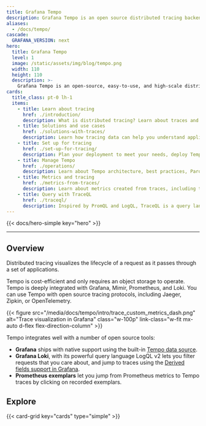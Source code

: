 ```yaml
---
title: Grafana Tempo
description: Grafana Tempo is an open source distributed tracing backend.
aliases:
  - /docs/tempo/
cascade:
  GRAFANA_VERSION: next
hero:
  title: Grafana Tempo
  level: 1
  image: /static/assets/img/blog/tempo.png
  width: 110
  height: 110
  description: >-
    Grafana Tempo is an open-source, easy-to-use, and high-scale distributed tracing backend. Tempo lets you search for traces, generate metrics from spans, and link your tracing data with logs and metrics.
cards:
  title_class: pt-0 lh-1
  items:
    - title: Learn about tracing
      href: ./introduction/
      description: What is distributed tracing? Learn about traces and how you can use them, how you can instrument your app for tracing, and how you can visualize tracing data in Grafana.
    - title: Solutions and use cases
      href: ./solutions-with-traces/
      description: Learn how tracing data can help you understand application insights and performance as well as help triage issues in your services and applications.
    - title: Set up for tracing
      href: ./set-up-for-tracing/
      description: Plan your deployment to meet your needs, deploy Tempo, test your installation, and instrument your app or services for traces.
    - title: Manage Tempo
      href: ./operations/
      description: Learn about Tempo architecture, best practices, Parquet backend, dedicated attribute columns, and more.
    - title: Metrics and tracing
      href: ./metrics-from-traces/
      description: Learn about metrics created from traces, including the metrics-generator processor and TraceQL metrics.
    - title: Query with TraceQL
      href: ./traceql/
      description: Inspired by PromQL and LogQL, TraceQL is a query language designed for selecting traces in Tempo. This query language lets you precisely and easily select spans and jump directly to the spans fulfilling the specified conditions.
---
```


{{< docs/hero-simple key="hero" >}}

---

## Overview

Distributed tracing visualizes the lifecycle of a request as it passes through a set of applications.

Tempo is cost-efficient and only requires an object storage to operate.
Tempo is deeply integrated with Grafana, Mimir, Prometheus, and Loki.
You can use Tempo with open source tracing protocols, including Jaeger, Zipkin, or OpenTelemetry.

{{< figure src="/media/docs/tempo/intro/trace_custom_metrics_dash.png" alt="Trace visualization in Grafana" class="w-100p" link-class="w-fit mx-auto d-flex flex-direction-column" >}}

Tempo integrates well with a number of open source tools:

- **Grafana** ships with native support using the built-in [Tempo data source](/docs/grafana/<GRAFANA_VERSION>/datasources/tempo/).
- **Grafana Loki**, with its powerful query language LogQL v2 lets you filter requests that you care about, and jump to traces using the [Derived fields support in Grafana](/docs/grafana/<GRAFANA_VERSION>/datasources/loki/#derived-fields).
- **Prometheus exemplars** let you jump from Prometheus metrics to Tempo traces by clicking on recorded exemplars.

## Explore

{{< card-grid key="cards" type="simple" >}}
